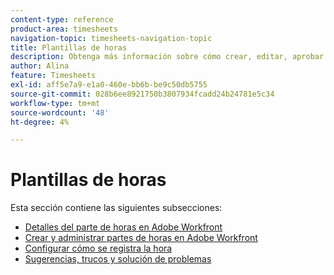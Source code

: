 ```yaml
---
content-type: reference
product-area: timesheets
navigation-topic: timesheets-navigation-topic
title: Plantillas de horas
description: Obtenga más información sobre cómo crear, editar, aprobar y administrar hojas de horas, perfiles de hojas de horas y tipos de horas en las secciones siguientes.
author: Alina
feature: Timesheets
exl-id: aff5e7a9-e1a0-460e-bb6b-be9c50db5755
source-git-commit: 028b6ee8921750b3807934fcadd24b24781e5c34
workflow-type: tm+mt
source-wordcount: '48'
ht-degree: 4%

---
```


# Plantillas de horas

Esta sección contiene las siguientes subsecciones:

* [Detalles del parte de horas en Adobe Workfront](../timesheets/timesheets/timesheets.md)
* [Crear y administrar partes de horas en Adobe Workfront](../timesheets/create-and-manage-timesheets/create-and-manage-timesheets.md)
* [Configurar cómo se registra la hora](../timesheets/config-timesheet-prefs/configure-timesheet-preferences.md)
* [Sugerencias, trucos y solución de problemas](../timesheets/tips-tricks-and-troubleshooting/tips-tricks-and-troubleshooting-timesheets.md)
